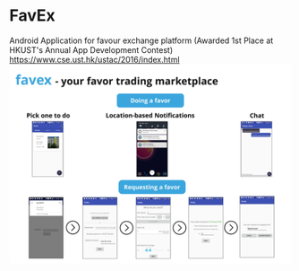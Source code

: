 # FavEx
Android Application for favour exchange platform (Awarded 1st Place at HKUST's Annual App Development Contest) https://www.cse.ust.hk/ustac/2016/index.html
![Project Poster](/poster.jpeg)
